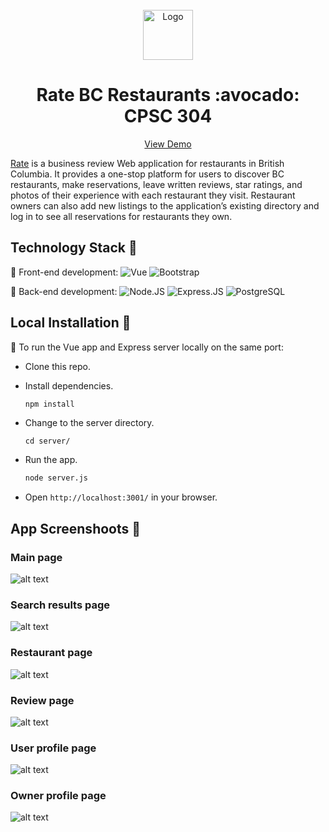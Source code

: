 <br />
<div align="center">
  <a href="https://github.com/meganm38/rate-bc-restaurants">
    <img src="https://github.com/meganm38/rate-bc-restaurants/blob/main/src/assets/logo.png?raw=true" alt="Logo" width="80" height="80">
  </a>

<h1 align="center">Rate BC Restaurants :avocado: CPSC 304</h1>

  <p align="center">
    <a href="https://rate-bc-restaurants.herokuapp.com/">View Demo</a>
  </p>
</div>

[Rate](https://rate-bc-restaurants.herokuapp.com/) is a business review Web application for restaurants in British Columbia. It provides a one-stop platform for users to discover BC restaurants, make reservations, leave written reviews, star ratings, and photos of their experience with each restaurant they visit. Restaurant owners can also add new listings to the application’s existing directory and log in to see all reservations for restaurants they own.

## Technology Stack :popcorn:		
:cheese: Front-end development: ![Vue](https://img.shields.io/badge/-Vue.js-pink?style=plastic&logo=vue.js)  ![Bootstrap](https://img.shields.io/badge/-Bootstrap-563D7C?style=plastic&logo=bootstrap)

:cheese: Back-end development:  ![Node.JS](https://img.shields.io/badge/-Node.JS-blue?style=plastic&logo=Node.js) ![Express.JS](https://img.shields.io/badge/-Express.JS-blueviolet?style=plastic&logo=Express.JS) ![PostgreSQL](https://img.shields.io/badge/-PostgreSQL-green?style=plastic&logo=postgresql)


## Local Installation :croissant:	
:cake: To run the Vue app and Express server locally on the same port:
  - Clone this repo.
  - Install dependencies.
    
    ```sh
    npm install
    ```
  - Change to the server directory.
   
    ```
    cd server/
    ```
  - Run the app.
   
    ```sh
    node server.js
    ```
  - Open `http://localhost:3001/` in your browser. 
 

## App Screenshoots :bagel:	
### Main page
![alt text](https://github.com/meganm38/rate-bc-restaurants/blob/main/App%20Screenshoots/MainPage.png)

### Search results page
![alt text](https://github.com/meganm38/rate-bc-restaurants/blob/main/App%20Screenshoots/SearchResults.png)

### Restaurant page
![alt text](https://github.com/meganm38/rate-bc-restaurants/blob/main/App%20Screenshoots/Restaurant.png)

### Review page
![alt text](https://github.com/meganm38/rate-bc-restaurants/blob/main/App%20Screenshoots/Review.png)

### User profile page
![alt text](https://github.com/meganm38/rate-bc-restaurants/blob/main/App%20Screenshoots/PersonalProfile.png)

### Owner profile page
![alt text](https://github.com/meganm38/rate-bc-restaurants/blob/main/App%20Screenshoots/OwnerProfile.png)
